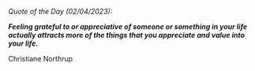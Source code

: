 *Quote of the Day (02/04/2023):*

_**Feeling grateful to or appreciative of someone or something in your life actually attracts more of the things that you appreciate and value into your life.**_

Christiane Northrup